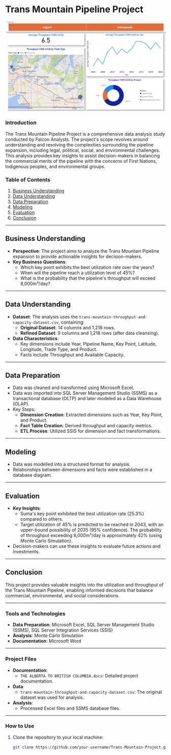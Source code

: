 # Trans Mountain Pipeline Project

![Trans Mountain Dashboard](trans-mountain.png)


### Introduction
The Trans Mountain Pipeline Project is a comprehensive data analysis study conducted by Falcon Analysts. The project's scope revolves around understanding and resolving the complexities surrounding the pipeline expansion, including legal, political, social, and environmental challenges. This analysis provides key insights to assist decision-makers in balancing the commercial merits of the pipeline with the concerns of First Nations, Indigenous peoples, and environmental groups.

### Table of Contents
1. [Business Understanding](#business-understanding)
2. [Data Understanding](#data-understanding)
3. [Data Preparation](#data-preparation)
4. [Modeling](#modeling)
5. [Evaluation](#evaluation)
6. [Conclusion](#conclusion)

---

## Business Understanding
- **Perspective**: The project aims to analyze the Trans Mountain Pipeline expansion to provide actionable insights for decision-makers.
- **Key Business Questions**:
  - Which key point exhibits the best utilization rate over the years?
  - When will the pipeline reach a utilization level of 45%?
  - What is the probability that the pipeline's throughput will exceed 8,000m³/day?

---

## Data Understanding
- **Dataset**: The analysis uses the `trans-mountain-throughput-and-capacity-dataset.csv`, containing:
  - **Original Dataset**: 14 columns and 1,218 rows.
  - **Refined Dataset**: 9 columns and 1,218 rows (after data cleansing).
- **Data Characteristics**:
  - Key dimensions include Year, Pipeline Name, Key Point, Latitude, Longitude, Trade Type, and Product.
  - Facts include Throughput and Available Capacity.

---

## Data Preparation
- Data was cleaned and transformed using Microsoft Excel.
- Data was imported into SQL Server Management Studio (SSMS) as a transactional database (OLTP) and later modeled as a Data Warehouse (OLAP).
- Key Steps:
  - **Dimension Creation**: Extracted dimensions such as Year, Key Point, and Product.
  - **Fact Table Creation**: Derived throughput and capacity metrics.
  - **ETL Process**: Utilized SSIS for dimension and fact transformations.

---

## Modeling
- Data was modelled into a structured format for analysis.
- Relationships between dimensions and facts were established in a database diagram.

---

## Evaluation
- **Key Insights**:
  - Suma's key point exhibited the best utilization rate (25.3%) compared to others.
  - Target utilization of 45% is predicted to be reached in 2043, with an upper-bound possibility of 2035 (95% confidence).
  The probability of throughput exceeding 8,000m³/day is approximately 42% (using Monte Carlo Simulation).
- Decision-makers can use these insights to evaluate future actions and investments.

---

## Conclusion
This project provides valuable insights into the utilization and throughput of the Trans Mountain Pipeline, enabling informed decisions that balance commercial, environmental, and social considerations.

---

### Tools and Technologies
- **Data Preparation**: Microsoft Excel, SQL Server Management Studio (SSMS), SQL Server Integration Services (SSIS)
- **Analysis**: Monte Carlo Simulation
- **Documentation**: Microsoft Word

---

### Project Files
- **Documentation**:
  - `THE ALBERTA TO BRITISH COLUMBIA.docx`: Detailed project documentation.
- **Data**:
  - `trans-mountain-throughput-and-capacity-dataset.csv`: The original dataset was used for analysis.
- **Analysis**:
  - Processed Excel files and SSMS database files.

---

### How to Use
1. Clone the repository to your local machine:
   ```bash
   git clone https://github.com/your-username/Trans-Mountain-Project.git
